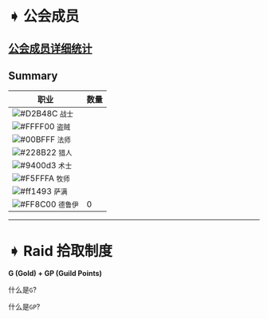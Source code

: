 # ➧ 公会成员
## [公会成员详细统计](https://github.com/Merryday-Hyjal/Guild-Info/projects/1 "公会成员详细统计")
## Summary
|  职业 |  数量 |
| ------------ | ------------ |
| ![#D2B48C](https://placehold.it/15/D2B48C/000000?text=+) `战士`  |   |
| ![#FFFF00](https://placehold.it/15/FFFF00/000000?text=+) `盗贼`  |   |
| ![#00BFFF](https://placehold.it/15/00BFFF/000000?text=+) `法师`  |   |
| ![#228B22](https://placehold.it/15/228B22/000000?text=+) `猎人`  |   |
| ![#9400d3](https://placehold.it/15/9400d3/000000?text=+) `术士`  |   |
| ![#F5FFFA](https://placehold.it/15/F5FFFA/000000?text=+) `牧师`  |   |
| ![#ff1493](https://placehold.it/15/ff1493/000000?text=+) `萨满`  |   |
| ![#FF8C00](https://placehold.it/15/FF8C00/000000?text=+) `德鲁伊`  |  0 |

------------

# ➧ Raid 拾取制度
**G (Gold) + GP (Guild Points)**

什么是`G`?

什么是`GP`?

